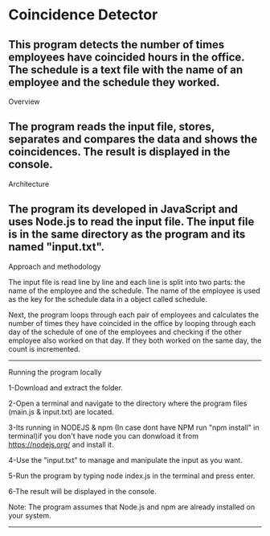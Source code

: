 # Coincidence Detector

This program detects the number of times employees have coincided hours in the office. The schedule is a text file with the name of an employee and the schedule they worked.
------------------
Overview

The program reads the input file, stores, separates and compares the data and shows the coincidences. The result is displayed in the console.
------------------
Architecture

The program its developed in JavaScript and uses Node.js to read the input file. The input file is in the same directory as the program and its named "input.txt".
------------------
Approach and methodology

The input file is read line by line and each line is split into two parts: the name of the employee and the schedule. The name of the employee is used as the key for the schedule data in a object called schedule.

Next, the program loops through each pair of employees and calculates the number of times they have coincided in the office by looping through each day of the schedule of one of the employees and checking if the other employee also worked on that day. If they both worked on the same day, the count is incremented.

------------------
Running the program locally

1-Download and extract the folder.

2-Open a terminal and navigate to the directory where the program files (main.js & input.txt) are located.

3-Its running in NODEJS & npm (In case dont have NPM run "npm install" in terminal)if you don't have node you can donwload it from https://nodejs.org/ and install it.

4-Use the "input.txt" to manage and manipulate the input as you want.

5-Run the program by typing node index.js in the terminal and press enter.

6-The result will be displayed in the console.

Note: The program assumes that Node.js and npm are already installed on your system.

------------------
